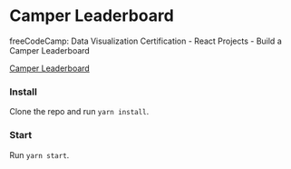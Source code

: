 # Camper Leaderboard
freeCodeCamp: Data Visualization Certification - React Projects - Build a Camper Leaderboard

[Camper Leaderboard](https://www.ivanz.xyz/camper-leaderboard)

### Install
Clone the repo and run `yarn install`.

### Start
Run `yarn start`.

